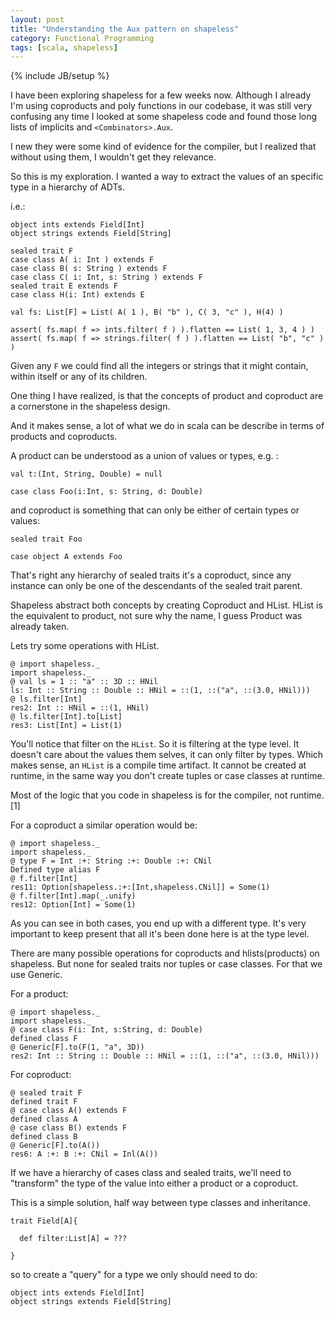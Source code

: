```yaml
---
layout: post
title: "Understanding the Aux pattern on shapeless"
category: Functional Programming
tags: [scala, shapeless]
---
```

{% include JB/setup %}

I have been exploring shapeless for a few weeks now. Although I already I'm using coproducts and poly functions in our codebase, it was still very confusing any time I looked at some shapeless code and found those long lists of implicits and `<Combinators>.Aux`.

I new they were some kind of evidence for the compiler, but I realized that without using them, I wouldn't get they relevance.

So this is my exploration. I wanted a way to extract the values of an specific type in a hierarchy of ADTs.

i.e.:

    object ints extends Field[Int]
    object strings extends Field[String]

    sealed trait F
    case class A( i: Int ) extends F
    case class B( s: String ) extends F
    case class C( i: Int, s: String ) extends F
    sealed trait E extends F
    case class H(i: Int) extends E

    val fs: List[F] = List( A( 1 ), B( "b" ), C( 3, "c" ), H(4) )

    assert( fs.map( f => ints.filter( f ) ).flatten == List( 1, 3, 4 ) )
    assert( fs.map( f => strings.filter( f ) ).flatten == List( "b", "c" ) )


Given any `F`  we could find all the integers or strings that it might contain, within itself or any of its children.

One thing I have realized, is that the concepts of product and coproduct are a cornerstone in the shapeless design.

And it makes sense, a lot of what we do in scala can be describe in terms of products and coproducts.

A product can be understood as a union of values or types, e.g. :


    val t:(Int, String, Double) = null

    case class Foo(i:Int, s: String, d: Double)


and coproduct is something that can only be either of certain types or values:



    sealed trait Foo

    case object A extends Foo



That's right any hierarchy of sealed traits it's a coproduct, since any instance can only be one of the descendants of the sealed trait parent.

Shapeless abstract both concepts by creating Coproduct and HList. HList is the equivalent to product, not sure why the name, I guess Product was already taken.

Lets try some operations with HList.


    @ import shapeless._
    import shapeless._
    @ val ls = 1 :: "a" :: 3D :: HNil
    ls: Int :: String :: Double :: HNil = ::(1, ::("a", ::(3.0, HNil)))
    @ ls.filter[Int]
    res2: Int :: HNil = ::(1, HNil)
    @ ls.filter[Int].to[List]
    res3: List[Int] = List(1)


You'll notice that filter on the `HList`. So it is filtering at the type level. It doesn't care about the values them selves, it can only filter by types. Which makes sense, an `HList` is a compile time artifact. It cannot be created at runtime, in the same way you don't create tuples or case classes at runtime.

Most of the logic that you code in shapeless is for the compiler, not runtime.[1]

For a coproduct a similar operation would be:


    @ import shapeless._
    import shapeless._
    @ type F = Int :+: String :+: Double :+: CNil
    Defined type alias F
    @ f.filter[Int]
    res11: Option[shapeless.:+:[Int,shapeless.CNil]] = Some(1)
    @ f.filter[Int].map(_.unify)
    res12: Option[Int] = Some(1)

As you can see in both cases, you end up with a different type. It's very important to keep present that all it's been done here is at the type level.

There are many possible operations for coproducts and hlists(products) on shapeless. But none for sealed traits nor tuples or case classes. For that we use Generic.

For a product:

    @ import shapeless._
    import shapeless._
    @ case class F(i: Int, s:String, d: Double)
    defined class F
    @ Generic[F].to(F(1, "a", 3D))
    res2: Int :: String :: Double :: HNil = ::(1, ::("a", ::(3.0, HNil)))

For coproduct:

    @ sealed trait F
    defined trait F
    @ case class A() extends F
    defined class A
    @ case class B() extends F
    defined class B
    @ Generic[F].to(A())
    res6: A :+: B :+: CNil = Inl(A())

If we have a hierarchy of  cases class and sealed traits, we'll need to "transform" the type of the value into either a product or a coproduct.

This is a simple solution, half way between type classes and inheritance.

    trait Field[A]{

      def filter:List[A] = ???

    }


so to create a "query" for a type we only should need to do:

    object ints extends Field[Int]
    object strings extends Field[String]
